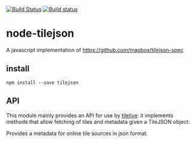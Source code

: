 [![Build Status](https://secure.travis-ci.org/mapbox/node-tilejson.png)](http://travis-ci.org/mapbox/node-tilejson)
[![Build status](https://ci.appveyor.com/api/projects/status/725cer8r9bq7ltm2?svg=true)](https://ci.appveyor.com/project/Mapbox/node-tilejson)

# node-tilejson

A javascript implementation of https://github.com/mapbox/tilejson-spec

## install

```
npm install --save tilejson
```

## API

This module mainly provides an API for use by [tilelive](https://github.com/mapbox/tilelive.js):
it implements methods that allow fetching of tiles and metadata given a TileJSON
object.

Provides a metadata for online tile sources in json format.
